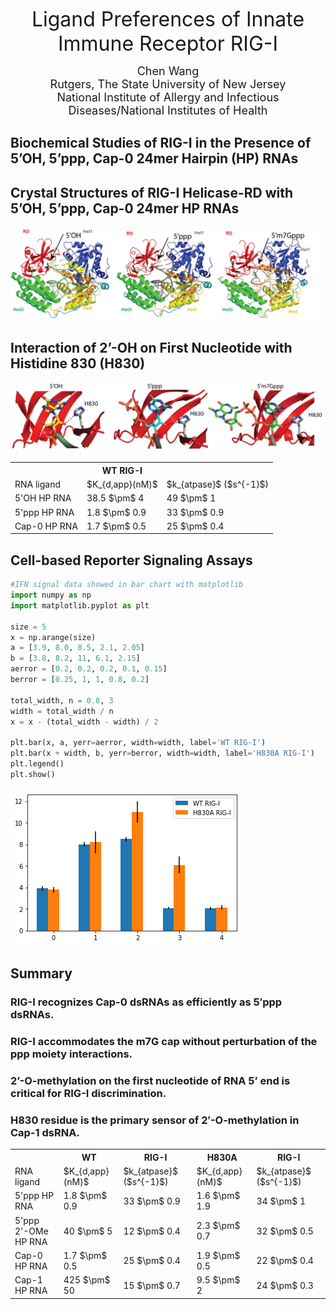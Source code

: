 
<font size = "6px"><center>Ligand Preferences of Innate Immune Receptor RIG-I</font></center>

<font size = "4px"><center>Chen Wang</font></center>
<font size = "4px"><center>Rutgers, The State University of New Jersey</font></center>
<font size = "4px"><center>National Institute of Allergy and Infectious Diseases/National Institutes of Health</font></center>

## Biochemical Studies of RIG-I in the Presence of 5’OH, 5’ppp, Cap-0 24mer Hairpin (HP) RNAs

<table>
<tr>
    <th>    </th>
    <th>WT RIG-I      </th>
    </tr>
    <tr>
        <td>RNA ligand</td>
        <td>$K_{d,app}(nM)$</td>
        <td>$k_{atpase}$ ($s^{-1}$)</td>
    </tr>
    <tr>
        <td>5'OH HP RNA</td>
        <td>38.5 $\pm$ 4</td>
        <td>49 $\pm$ 1</td>
    </tr>
    <tr>
        <td>5'ppp HP RNA</td>
        <td>1.8 $\pm$ 0.9</td>
        <td>33 $\pm$ 0.9</td>
    </tr>
    <tr>
        <td>Cap-0 HP RNA</td>
        <td>1.7 $\pm$ 0.5</td>
        <td>25 $\pm$ 0.4</td>

## Crystal Structures of RIG-I Helicase-RD with 5’OH, 5’ppp, Cap-0 24mer HP RNAs

![title](Picture1.png)

## Interaction of 2’-OH on First Nucleotide with Histidine 830 (H830)

![title](Picture2.png)

<table>
<tr>
    <th>    </th>
    <th>WT</th>
    <th>RIG-I</th>
    <th>H830A</th>
    <th>RIG-I</th>
    </tr>
    <tr>
        <td>RNA ligand</td>
        <td>$K_{d,app}(nM)$</td>
        <td>$k_{atpase}$ ($s^{-1}$)</td>
        <td>$K_{d,app}(nM)$</td>
        <td>$k_{atpase}$ ($s^{-1}$)</td>
    </tr>
    <tr>
        <td>5'ppp HP RNA</td>
        <td>1.8 $\pm$ 0.9</td>
        <td>33 $\pm$ 0.9</td>
        <td>1.6 $\pm$ 1.9</td>
        <td>34 $\pm$ 1</td>
    </tr>
    <tr>
        <td>5'ppp 2'-OMe HP RNA</td>
        <td>40 $\pm$ 5</td>
        <td>12 $\pm$ 0.4</td>
        <td>2.3 $\pm$ 0.7</td>
        <td>32 $\pm$ 0.5</td>
    </tr>
    <tr>
        <td>Cap-0 HP RNA</td>
        <td>1.7 $\pm$ 0.5</td>
        <td>25 $\pm$ 0.4</td>
        <td>1.9 $\pm$ 0.5</td>
        <td>22 $\pm$ 0.4</td>
    </tr>
    <tr>
        <td>Cap-1 HP RNA</td>
        <td>425 $\pm$ 50</td>
        <td>15 $\pm$ 0.7</td>
        <td>9.5 $\pm$ 2</td>
        <td>24 $\pm$ 0.3</td>

## Cell-based Reporter Signaling Assays


```python
#IFN signal data showed in bar chart with matplotlib
import numpy as np
import matplotlib.pyplot as plt
 
size = 5
x = np.arange(size)
a = [3.9, 8.0, 8.5, 2.1, 2.05]
b = [3.8, 8.2, 11, 6.1, 2.15]
aerror = [0.2, 0.2, 0.2, 0.1, 0.15]
berror = [0.25, 1, 1, 0.8, 0.2]
 
total_width, n = 0.8, 3
width = total_width / n
x = x - (total_width - width) / 2
 
plt.bar(x, a, yerr=aerror, width=width, label='WT RIG-I')
plt.bar(x + width, b, yerr=berror, width=width, label='H830A RIG-I')
plt.legend()
plt.show()
```


![png](Final%20Project_files/Final%20Project_9_0.png)


## Summary

### RIG-I recognizes Cap-0 dsRNAs as efficiently as 5′ppp dsRNAs.
### RIG-I accommodates the m7G cap without perturbation of the ppp moiety interactions.
### 2’-O-methylation on the first nucleotide of RNA 5’ end is critical for RIG-I discrimination.
### H830 residue is the primary sensor of 2′-O-methylation in Cap-1 dsRNA. 
